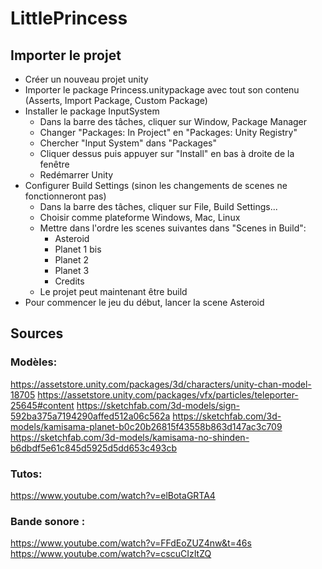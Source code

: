 # LittlePrincess

## Importer le projet

- Créer un nouveau projet unity
- Importer le package Princess.unitypackage avec tout son contenu (Asserts, Import Package, Custom Package)
- Installer le package InputSystem
  - Dans la barre des tâches, cliquer sur Window, Package Manager
  - Changer "Packages: In Project" en "Packages: Unity Registry"
  - Chercher "Input System" dans "Packages"
  - Cliquer dessus puis appuyer sur "Install" en bas à droite de la fenêtre
  - Redémarrer Unity
- Configurer Build Settings (sinon les changements de scenes ne fonctionneront pas)
  - Dans la barre des tâches, cliquer sur File, Build Settings...
  - Choisir comme plateforme Windows, Mac, Linux
  - Mettre dans l'ordre les scenes suivantes dans "Scenes in Build":
    - Asteroid
    - Planet 1 bis
    - Planet 2
    - Planet 3
    - Credits
  - Le projet peut maintenant être build
- Pour commencer le jeu du début, lancer la scene Asteroid



## Sources

### Modèles:
https://assetstore.unity.com/packages/3d/characters/unity-chan-model-18705
https://assetstore.unity.com/packages/vfx/particles/teleporter-25645#content
https://sketchfab.com/3d-models/sign-592ba375a7194290affed512a06c562a
https://sketchfab.com/3d-models/kamisama-planet-b0c20b26815f43558b863d147ac3c709
https://sketchfab.com/3d-models/kamisama-no-shinden-b6dbdf5e61c845d5925d5dd653c493cb


### Tutos:
https://www.youtube.com/watch?v=elBotaGRTA4



### Bande sonore :
https://www.youtube.com/watch?v=FFdEoZUZ4nw&t=46s
https://www.youtube.com/watch?v=cscuCIzItZQ

